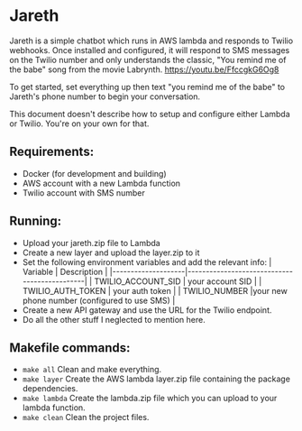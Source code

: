 # Jareth

Jareth is a simple chatbot which runs in AWS lambda and responds to Twilio webhooks.
Once installed and configured, it will respond to SMS messages on the Twilio number and only understands the classic, "You remind me of the babe" song from the movie Labrynth.
https://youtu.be/FfccgkG6Og8

To get started, set everything up then text "you remind me of the babe" to Jareth's phone number to begin your conversation.

This document doesn't describe how to setup and configure either Lambda or Twilio.  You're on your own for that.

## Requirements:
  * Docker (for development and building)
  * AWS account with a new Lambda function
  * Twilio account with SMS number

## Running:
  * Upload your jareth.zip file to Lambda
  * Create a new layer and upload the layer.zip to it
  * Set the following environment variables and add the relevant info:
    | Variable           | Description                                  |
    |--------------------|----------------------------------------------|
    | TWILIO_ACCOUNT_SID | your account SID                             |
    | TWILIO_AUTH_TOKEN  | your auth token                              |
    | TWILIO_NUMBER      |your new phone number (configured to use SMS) |
  * Create a new API gateway and use the URL for the Twilio endpoint.
  * Do all the other stuff I neglected to mention here.

## Makefile commands:
* ```make all```
  Clean and make everything.
* ```make layer```
  Create the AWS lambda layer.zip file containing the package dependencies.
* ```make lambda```
  Create the lambda.zip file which you can upload to your lambda function.
* ```make clean```
  Clean the project files.
 
